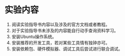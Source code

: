 # 实验内容

1. 阅读实验指导书内容以及涉及的官方文档或者教程。
2. 对于实验指导书未涉及的内容能自行动手查询资料学习。
3. 安装Ubuntu操作系统。
4. 安装推荐的开发工具，若对某些工具情有独钟亦可。
5. 安装依赖包、硬件模拟器、调试工具后尝试进行联合调试。

